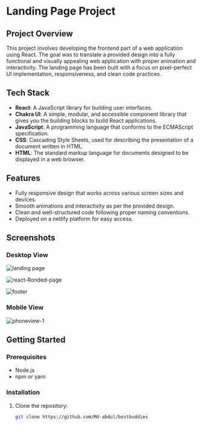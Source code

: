 # Landing Page Project

## Project Overview

This project involves developing the frontend part of a web application using React. The goal was to translate a provided design into a fully functional and visually appealing web application with proper animation and interactivity. The landing page has been built with a focus on pixel-perfect UI implementation, responsiveness, and clean code practices.

## Tech Stack

- **React**: A JavaScript library for building user interfaces.
- **Chakra UI**: A simple, modular, and accessible component library that gives you the building blocks to build React applications.
- **JavaScript**: A programming language that conforms to the ECMAScript specification.
- **CSS**: Cascading Style Sheets, used for describing the presentation of a document written in HTML.
- **HTML**: The standard markup language for documents designed to be displayed in a web browser.

## Features

- Fully responsive design that works across various screen sizes and devices.
- Smooth animations and interactivity as per the provided design.
- Clean and well-structured code following proper naming conventions.
- Deployed on a netlify platform for easy access.

## Screenshots

### Desktop View

![landing page](https://github.com/Md-abdul/bestbuddies/assets/112768514/043da797-2111-4675-9bf4-734c58e915ca)

![react-Ronded-page](https://github.com/Md-abdul/bestbuddies/assets/112768514/1dc55362-3d7d-405f-aa1a-d76e1d0c1802)

![footer](https://github.com/Md-abdul/bestbuddies/assets/112768514/7e6de893-f244-4beb-a08e-feaba87e1ebc)

### Mobile View

![phoneview-1](https://github.com/Md-abdul/bestbuddies/assets/112768514/d948dbfe-c926-4ae5-8e2d-c1f602ef1b7b)


## Getting Started

### Prerequisites

- Node.js
- npm or yarn

### Installation

1. Clone the repository:

   ```bash
   git clone https://github.com/Md-abdul/bestbuddies
